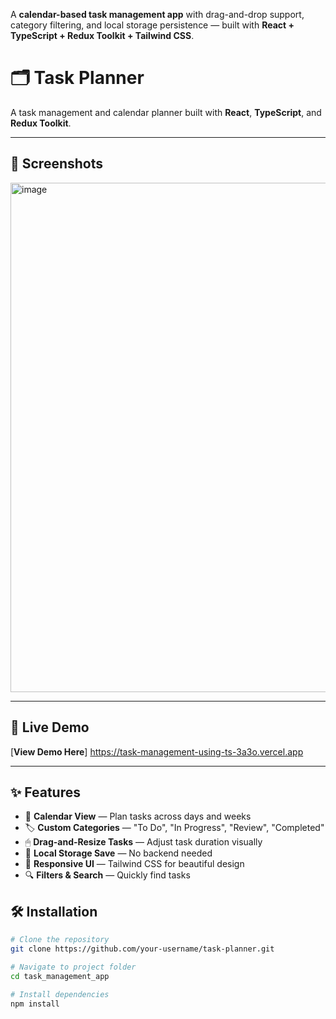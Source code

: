 A **calendar-based task management app** with drag-and-drop support, category filtering, and local storage persistence — built with **React + TypeScript + Redux Toolkit + Tailwind CSS**.



# 🗂 Task Planner

A task management and calendar planner built with **React**, **TypeScript**, and **Redux Toolkit**.

---

## 📸 Screenshots
<img width="1874" height="815" alt="image" src="https://github.com/user-attachments/assets/266afe4e-8568-4015-bdf6-272347ffa5cf" />

---
## 🔗 Live Demo
[**View Demo Here**] https://task-management-using-ts-3a3o.vercel.app

---

## ✨ Features

- 📆 **Calendar View** — Plan tasks across days and weeks
- 🏷 **Custom Categories** — "To Do", "In Progress", "Review", "Completed"
- 🖱 **Drag-and-Resize Tasks** — Adjust task duration visually
- 💾 **Local Storage Save** — No backend needed
- 🎨 **Responsive UI** — Tailwind CSS for beautiful design
- 🔍 **Filters & Search** — Quickly find tasks

## 🛠 Installation

```bash
# Clone the repository
git clone https://github.com/your-username/task-planner.git

# Navigate to project folder
cd task_management_app

# Install dependencies
npm install
